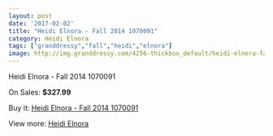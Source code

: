 ```yaml
---
layout: post
date: '2017-02-02'
title: "Heidi Elnora - Fall 2014 1070091"
category: Heidi Elnora
tags: ["granddressy","fall","heidi","elnora"]
image: http://img.granddressy.com/4256-thickbox_default/heidi-elnora-fall-2014-1070091.jpg
---
```

Heidi Elnora - Fall 2014 1070091

On Sales: **$327.99**
<a href="https://www.granddressy.com/en/heidi-elnora/3609-heidi-elnora-fall-2014-1070091.html"><amp-img layout="responsive" width="600" height="600" src="//img.granddressy.com/4256-thickbox_default/heidi-elnora-fall-2014-1070091.jpg" alt="Heidi Elnora - Fall 2014 1070091 0" /></a>

Buy it: [Heidi Elnora - Fall 2014 1070091](https://www.granddressy.com/en/heidi-elnora/3609-heidi-elnora-fall-2014-1070091.html "Heidi Elnora - Fall 2014 1070091")

View more: [Heidi Elnora](https://www.granddressy.com/en/189-heidi-elnora "Heidi Elnora")